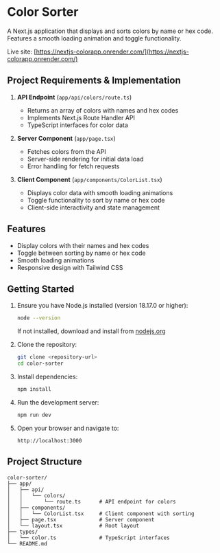# Color Sorter

A Next.js application that displays and sorts colors by name or hex code. Features a smooth loading animation and toggle functionality.

Live site: [https://nextjs-colorapp.onrender.com/](https://nextjs-colorapp.onrender.com/)

## Project Requirements & Implementation

1. **API Endpoint** (`app/api/colors/route.ts`)
   - Returns an array of colors with names and hex codes
   - Implements Next.js Route Handler API
   - TypeScript interfaces for color data

2. **Server Component** (`app/page.tsx`)
   - Fetches colors from the API
   - Server-side rendering for initial data load
   - Error handling for fetch requests

3. **Client Component** (`app/components/ColorList.tsx`)
   - Displays color data with smooth loading animations
   - Toggle functionality to sort by name or hex code
   - Client-side interactivity and state management

## Features

* Display colors with their names and hex codes
* Toggle between sorting by name or hex code  
* Smooth loading animations
* Responsive design with Tailwind CSS

## Getting Started

1. Ensure you have Node.js installed (version 18.17.0 or higher):
   ```bash
   node --version
   ```
   If not installed, download and install from [nodejs.org](https://nodejs.org/)

2. Clone the repository:
   ```bash
   git clone <repository-url>
   cd color-sorter
   ```

3. Install dependencies:
   ```bash
   npm install
   ```

4. Run the development server:
   ```bash
   npm run dev
   ```

5. Open your browser and navigate to:
   ```
   http://localhost:3000
   ```

## Project Structure

```
color-sorter/
├── app/
│   ├── api/
│   │   └── colors/
│   │       └── route.ts      # API endpoint for colors
│   ├── components/
│   │   └── ColorList.tsx     # Client component with sorting
│   ├── page.tsx              # Server component
│   └── layout.tsx            # Root layout
├── types/
│   └── color.ts              # TypeScript interfaces
└── README.md
```